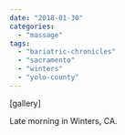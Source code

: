 ```yaml
---
date: "2018-01-30"
categories: 
  - "massage"
tags: 
  - "bariatric-chronicles"
  - "sacramento"
  - "winters"
  - "yolo-county"
---
```


\[gallery\]

Late morning in Winters, CA.

